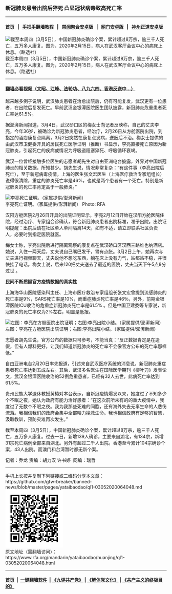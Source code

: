 ### 新冠肺炎患者出院后猝死  凸显冠状病毒致高死亡率
------------------------

#### [首页](https://github.com/gfw-breaker/banned-news/blob/master/README.md) &nbsp;&nbsp;|&nbsp;&nbsp; [手把手翻墙教程](https://github.com/gfw-breaker/guides/wiki) &nbsp;&nbsp;|&nbsp;&nbsp; [禁闻聚合安卓版](https://github.com/gfw-breaker/bn-android) &nbsp;&nbsp;|&nbsp;&nbsp; [网门安卓版](https://github.com/oGate2/oGate) &nbsp;&nbsp;|&nbsp;&nbsp; [神州正道安卓版](https://github.com/SzzdOgate/update) 



<div id="headerimg">
 <img alt="截至本周四（3月5日），中国新冠肺炎确诊个案，累计超过8万宗，逾三千人死亡，五万多人康复。图为，2020年2月15日，病人在武汉客厅会议中心的病床上休息。（路透社）" src="https://www.rfa.org/mandarin/yataibaodao/huanjing/ql1-03052020064048.html/2020-02-17T030725Z_1581731354_RC232F94EDR2_RTRMADP_3_CHINA-HEALTH.JPG/@@images/ceb566be-f28f-4feb-a194-5a95ead26b23.jpeg" title="截至本周四（3月5日），中国新冠肺炎确诊个案，累计超过8万宗，逾三千人死亡，五万多人康复。图为，2020年2月15日，病人在武汉客厅会议中心的病床上休息。（路透社）"/>
 <div id="headerimgcontents">
  <div id="headerimgcaption">
   <span>
    截至本周四（3月5日），中国新冠肺炎确诊个案，累计超过8万宗，逾三千人死亡，五万多人康复。图为，2020年2月15日，病人在武汉客厅会议中心的病床上休息。（路透社）
   </span>
   <!-- zoomattribute -->
  </div>
  <!-- headerimgcaption -->
 </div>
 <!-- headerimagecontents -->
</div>

<hr/>


#### [翻墙必看视频（文昭、江峰、法轮功、八九六四、香港反送中...）](https://github.com/gfw-breaker/banned-news/blob/master/pages/link3.md)

<div id="storytext">
 <div>
  <div class="slot_header">
  </div>
 </div>
 <p>
  越来越多例子说明，武汉肺炎患者在治愈出院后，仍有可能复发，武汉更有一位患者，在出院后复发死亡。早前武汉金银潭医院医生团队披露，新冠肺炎危重患者死亡率达61.5%。
 </p>
 <p>
  据澎湃新闻报道，3月4日，武汉硚口区的梅女士向记者反映称，自己的丈夫李亮，今年36岁，被确诊为新冠肺炎患者，经治疗，2月26日从方舱医院出院，到指定的酒店康复点隔离，3月2日突然在康复点发病，送医后不治。梅女士提供的由武汉市卫健委开具的居民死亡医学证明（推断）书显示，李亮直接死亡原因为新冠肺炎，引起死亡的疾病或情况为呼吸道阻塞猝死、呼吸循环衰竭。
 </p>
 <p>
 </p>
 <p>
 </p>
 <p>
  武汉一位曾经接触多位医生的志愿者胡先生对自由亚洲电台披露，外界对中国新冠肺炎的相关数据，所知甚少。胡先生说，情况非常复杂：“有这件事（李亮出院后死亡），至于新冠病毒疫情，上海的医生张文宏医生（上海医疗救治专家组组长）说得很清除，重症的肺炎死亡率是46%，也就是两个患者有一个死亡。特别是新冠肺炎的死亡率肯定高于一般肺炎。”
 </p>
 <p>
 </p>
 <p>
  <div class="image-inline captioned" style="width:1500px;">
   <div style="width:1500px;">
    <img alt="李亮死亡证明。（家属提供/澎湃新闻）" src="https://www.rfa.org/mandarin/yataibaodao/huanjing/ql1-03052020064048.html/1.jpg" title="李亮死亡证明。（家属提供/澎湃新闻）"/>
   </div>
   <div class="image-caption">
    <span style="width:1500px;">
     李亮死亡证明。（家属提供/澎湃新闻）
    </span>
    <span class="copyright">
     Photo: RFA
    </span>
   </div>
  </div>
 </p>
 <p>
  汉阳方舱医院2月26日开具的出院证明显示，李亮2月12日开始在汉阳方舱医院住院，经过治疗、专家组会诊确认，符合新冠肺炎患者出院标准，准予出院。出院证明提醒：出院后请在社区单人单间隔离14天，如有不适，请立即联系社区负责人，必要时到指定医院就医。
 </p>
 <p>
  梅女士称，李亮出院后进行隔离观察的康复点在武汉硚口区汉西三路维也纳酒店。她说，入住一两天后，丈夫说自己嘴巴发干，胃有点胀。3月2日上午，她再次与丈夫进行视频聊天，丈夫说他不想吃东西，躺在床上没有力气，站都站不稳，并很快挂了电话。梅女士说，后来120把丈夫送去了最近的医院，丈夫当天下午5点8分过世 。
 </p>
 <p>
  <b>
   民间不断质疑官方疫情数据的真实性
  </b>
 </p>
 <p>
  上海海华山医院感染科主任、上海市医疗救治专家组组长张文宏曾提到流感肺炎的死亡率是9%，SARS死亡率是10%，而重症肺炎死亡率是46％，另外，前期金银潭医院ICU收治的危重症新冠肺炎死亡率是61.5% 。但是中国卫建委等专家说，新冠肺炎的死亡率仅为2%左右，明显是低报。
 </p>
 <p>
 </p>
 <p>
  <div class="image-inline captioned" style="width:1500px;">
   <div style="width:1500px;">
    <img alt="左图：李亮在方舱医院出院证明；右图:李亮出院小结。（家属提供/澎湃新闻）" src="https://www.rfa.org/mandarin/yataibaodao/huanjing/ql1-03052020064048.html/1-1.jpg" title="左图：李亮在方舱医院出院证明；右图:李亮出院小结。（家属提供/澎湃新闻）"/>
   </div>
   <div class="image-caption">
    <span style="width:1500px;">
     左图：李亮在方舱医院出院证明；右图:李亮出院小结。（家属提供/澎湃新闻）
    </span>
    <span class="copyright">
    </span>
   </div>
  </div>
 </p>
 <p>
  志愿者胡先生说，官方公布的数据只可参考，不能当真：“反正数据肯定是在造假，但有人爆料更好，让我们知道新冠肺炎的死亡率不会像官方公布的死亡率那样低。”
 </p>
 <p>
  自由亚洲电台2月20日率先报道，引述来自武汉医疗系统的消息说，新冠肺炎重症患者死亡率达到五成左右。其后，武汉多名医生在国际医学期刊《柳叶刀》发表论文，武汉金银潭医院收治的52例危重患者，已经有32人去世，此病死亡率达到61.5%。
 </p>
 <p>
  贵州民族大学退休教授黄椿对本台表示，自新冠疫情爆发以来，她度过了不知多少个不眠之夜，她认为政府有能力治好患者：“在这次前所未有的的重大疫情中，我度过了无数个不眠之夜。我为我那些死难的同胞，还有海外失去无辜生命的人悲伤流落。我相信我们的政府会集中全部精力挽救生命。我也相信政府有足够的智慧，汲取教训，预防灾难再次发生。”
 </p>
 <p>
  截至本周四（3月5日），中国新冠肺炎确诊个案，累计超过8万宗，逾三千人死亡，五万多人康复。过去一日，新增139人确诊，主要来自湖北，有134宗，新增31宗死亡病例全部来自湖北。另外有超过二千人出院。香港至今累计104宗确诊个案，43人出院。而澳门和台湾暂时都无新个案。
 </p>
 <p>
 </p>
 <p>
  记者：乔龙 责编：胡力汉 许书婷  网编：瑞哲
 </p>
</div>

<hr/>
手机上长按并复制下列链接或二维码分享本文章：<br/>
https://github.com/gfw-breaker/banned-news/blob/master/pages/yataibaodao/ql1-03052020064048.md <br/>
<a href='https://github.com/gfw-breaker/banned-news/blob/master/pages/yataibaodao/ql1-03052020064048.md'><img src='https://github.com/gfw-breaker/banned-news/blob/master/pages/yataibaodao/ql1-03052020064048.md.png'/></a> <br/>
原文地址（需翻墙访问）：https://www.rfa.org/mandarin/yataibaodao/huanjing/ql1-03052020064048.html


------------------------
#### [首页](https://github.com/gfw-breaker/banned-news/blob/master/README.md) &nbsp;|&nbsp; [一键翻墙软件](https://github.com/gfw-breaker/nogfw/blob/master/README.md) &nbsp;| [《九评共产党》](https://github.com/gfw-breaker/9ping.md/blob/master/README.md#九评之一评共产党是什么) | [《解体党文化》](https://github.com/gfw-breaker/jtdwh.md/blob/master/README.md) | [《共产主义的终极目的》](https://github.com/gfw-breaker/gczydzjmd.md/blob/master/README.md)


<img src='http://gfw-breaker.win/banned-news/pages/yataibaodao/ql1-03052020064048.md' width='0px' height='0px'/>
